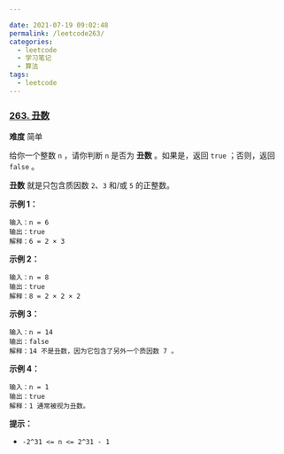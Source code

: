 ```yaml
---

date: 2021-07-19 09:02:48
permalink: /leetcode263/
categories:
  - leetcode
  - 学习笔记
  - 算法  
tags:
  - leetcode
---
```


### [263. 丑数](https://leetcode-cn.com/problems/ugly-number/)

**难度** 简单



给你一个整数 `n` ，请你判断 `n` 是否为 **丑数** 。如果是，返回 `true` ；否则，返回 `false` 。

**丑数** 就是只包含质因数 `2`、`3` 和/或 `5` 的正整数。

 

**示例 1：**

```
输入：n = 6
输出：true
解释：6 = 2 × 3
```

**示例 2：**

```
输入：n = 8
输出：true
解释：8 = 2 × 2 × 2
```

**示例 3：**

```
输入：n = 14
输出：false
解释：14 不是丑数，因为它包含了另外一个质因数 7 。
```

**示例 4：**

```
输入：n = 1
输出：true
解释：1 通常被视为丑数。
```

 

**提示：**

- `-2^31 <= n <= 2^31 - 1`

